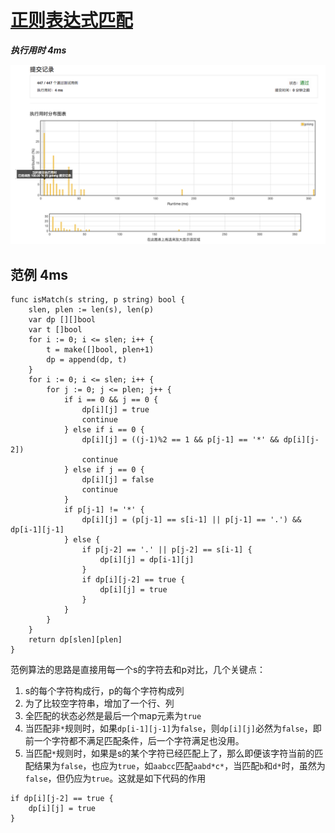 # [正则表达式匹配](https://leetcode-cn.com/problems/regular-expression-matching/description/)

***执行用时 4ms***

![提交记录](./regular-expression-matching.png)

## 范例 4ms

```golang
func isMatch(s string, p string) bool {
	slen, plen := len(s), len(p)
	var dp [][]bool
	var t []bool
	for i := 0; i <= slen; i++ {
		t = make([]bool, plen+1)
		dp = append(dp, t)
	}
	for i := 0; i <= slen; i++ {
		for j := 0; j <= plen; j++ {
			if i == 0 && j == 0 {
				dp[i][j] = true
				continue
			} else if i == 0 {
				dp[i][j] = ((j-1)%2 == 1 && p[j-1] == '*' && dp[i][j-2])
				continue
			} else if j == 0 {
				dp[i][j] = false
				continue
			}
			if p[j-1] != '*' {
				dp[i][j] = (p[j-1] == s[i-1] || p[j-1] == '.') && dp[i-1][j-1]
			} else {
				if p[j-2] == '.' || p[j-2] == s[i-1] {
					dp[i][j] = dp[i-1][j]
				}
				if dp[i][j-2] == true {
					dp[i][j] = true
				}
			}
		}
	}
	return dp[slen][plen]
}
```

范例算法的思路是直接用每一个s的字符去和p对比，几个关键点：

1. s的每个字符构成行，p的每个字符构成列
1. 为了比较空字符串，增加了一个行、列
1. 全匹配的状态必然是最后一个map元素为`true`
1. 当匹配非`*`规则时，如果`dp[i-1][j-1]`为`false`，则`dp[i][j]`必然为`false`，即前一个字符都不满足匹配条件，后一个字符满足也没用。
1. 当匹配`*`规则时，如果是s的某个字符已经匹配上了，那么即便该字符当前的匹配结果为`false`，也应为`true`，如`aabcc`匹配`aabd*c*`，当匹配`b`和`d*`时，虽然为`false`，但仍应为`true`。这就是如下代码的作用

```golang
if dp[i][j-2] == true {
	dp[i][j] = true
}
```
